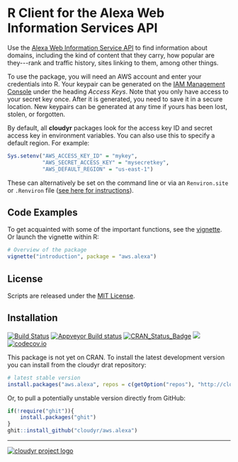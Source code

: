 # R Client for the Alexa Web Information Services API

Use the [Alexa Web Information Service API](http://docs.aws.amazon.com/AlexaWebInfoService/latest/) to find information about domains, including the kind of content that they carry, how popular are they---rank and traffic history, sites linking to them, among other things. 

To use the package, you will need an AWS account and enter your credentials into R. Your keypair can be generated on the [IAM Management Console](https://aws.amazon.com/) under the heading *Access Keys*. Note that you only have access to your secret key once. After it is generated, you need to save it in a secure location. New keypairs can be generated at any time if yours has been lost, stolen, or forgotten. 

By default, all **cloudyr** packages look for the access key ID and secret access key in environment variables. You can also use this to specify a default region. For example:

```R
Sys.setenv("AWS_ACCESS_KEY_ID" = "mykey",
           "AWS_SECRET_ACCESS_KEY" = "mysecretkey",
           "AWS_DEFAULT_REGION" = "us-east-1")
```

These can alternatively be set on the command line or via an `Renviron.site` or `.Renviron` file ([see here for instructions](https://cran.r-project.org/package=httr/vignettes/api-packages.html)).

## Code Examples

To get acquainted with some of the important functions, see the [vignette](vignettes/overview.md). Or launch the vignette within R:

```r
# Overview of the package
vignette("introduction", package = "aws.alexa")
```

## License

Scripts are released under the [MIT License](https://opensource.org/licenses/MIT).

## Installation

[![Build Status](https://travis-ci.org/cloudyr/aws.alexa.svg?branch=master)](https://travis-ci.org/cloudyr/aws.alexa)
[![Appveyor Build status](https://ci.appveyor.com/api/projects/status/yh856e6cv7uucaj2?svg=true)](https://ci.appveyor.com/project/cloudyr/aws.alexa)
[![CRAN_Status_Badge](https://cran.r-project.org/package=aws.alexa)](https://cran.r-project.org/package=aws.alexa)
![](http://cranlogs.r-pkg.org/badges/grand-total/aws.alexa)
[![codecov.io](http://codecov.io/github/cloudyr/aws.alexa/coverage.svg?branch=master)](http://codecov.io/github/cloudyr/aws.alexa?branch=master)

This package is not yet on CRAN. To install the latest development version you can install from the cloudyr drat repository:

```R
# latest stable version
install.packages("aws.alexa", repos = c(getOption("repos"), "http://cloudyr.github.io/drat"))
```

Or, to pull a potentially unstable version directly from GitHub:

```R
if(!require("ghit")){
    install.packages("ghit")
}
ghit::install_github("cloudyr/aws.alexa")
```


---
[![cloudyr project logo](http://i.imgur.com/JHS98Y7.png)](https://github.com/cloudyr)
